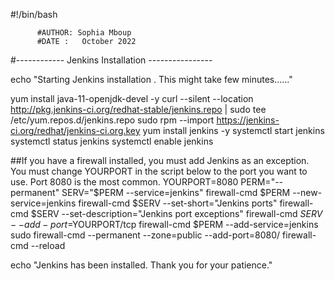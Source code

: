 #!/bin/bash 

          #AUTHOR: Sophia Mboup 
          #DATE :   October 2022

 #------------ Jenkins Installation ----------------

 echo "Starting Jenkins installation . This might take few minutes......"

   yum install java-11-openjdk-devel -y
   curl --silent --location http://pkg.jenkins-ci.org/redhat-stable/jenkins.repo | sudo tee /etc/yum.repos.d/jenkins.repo
   sudo rpm --import https://jenkins-ci.org/redhat/jenkins-ci.org.key
yum install jenkins -y
systemctl start jenkins
systemctl status jenkins
systemctl enable jenkins

##If you have a firewall installed, you must add Jenkins as an exception. You must change YOURPORT in the script below to the port you want to use. Port 8080 is the most common.
YOURPORT=8080
PERM="--permanent"
SERV="$PERM --service=jenkins"
firewall-cmd $PERM --new-service=jenkins
firewall-cmd $SERV --set-short="Jenkins ports"
firewall-cmd $SERV --set-description="Jenkins port exceptions"
firewall-cmd $SERV --add-port=$YOURPORT/tcp
firewall-cmd $PERM --add-service=jenkins
sudo firewall-cmd --permanent --zone=public --add-port=8080/
firewall-cmd --reload

echo "Jenkins has been installed. Thank you for your patience."